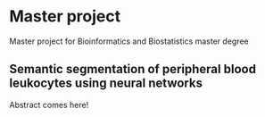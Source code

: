 # Master project
Master project for Bioinformatics and Biostatistics master degree

## Semantic segmentation of peripheral blood leukocytes using neural networks 
Abstract comes here!
